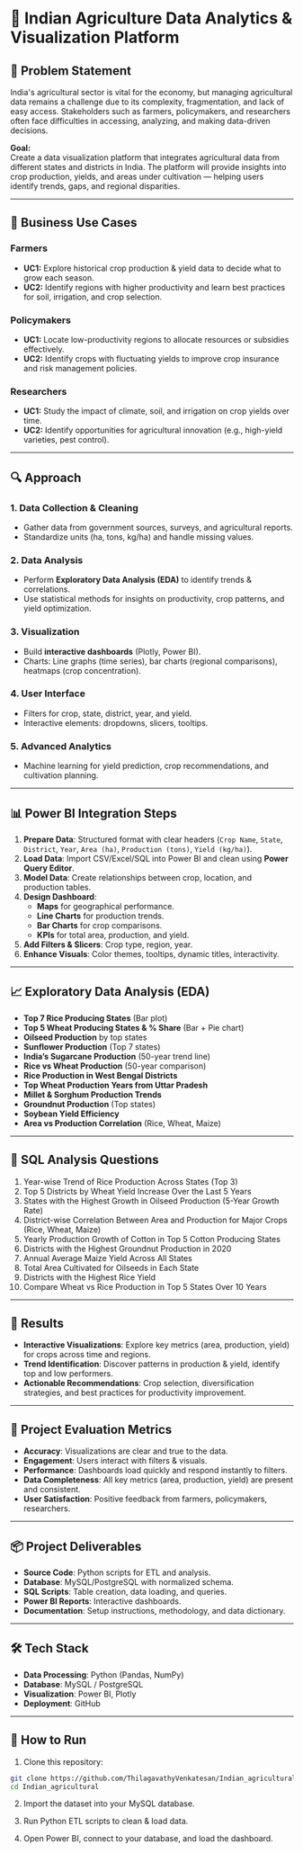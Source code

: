 # 🌾 Indian Agriculture Data Analytics & Visualization Platform

## 📌 Problem Statement
India's agricultural sector is vital for the economy, but managing agricultural data remains a challenge due to its complexity, fragmentation, and lack of easy access. Stakeholders such as farmers, policymakers, and researchers often face difficulties in accessing, analyzing, and making data-driven decisions.

**Goal:**  
Create a data visualization platform that integrates agricultural data from different states and districts in India. The platform will provide insights into crop production, yields, and areas under cultivation — helping users identify trends, gaps, and regional disparities.

---

## 💼 Business Use Cases

### **Farmers**
- **UC1:** Explore historical crop production & yield data to decide what to grow each season.
- **UC2:** Identify regions with higher productivity and learn best practices for soil, irrigation, and crop selection.

### **Policymakers**
- **UC1:** Locate low-productivity regions to allocate resources or subsidies effectively.
- **UC2:** Identify crops with fluctuating yields to improve crop insurance and risk management policies.

### **Researchers**
- **UC1:** Study the impact of climate, soil, and irrigation on crop yields over time.
- **UC2:** Identify opportunities for agricultural innovation (e.g., high-yield varieties, pest control).

---

## 🔍 Approach

### **1. Data Collection & Cleaning**
- Gather data from government sources, surveys, and agricultural reports.
- Standardize units (ha, tons, kg/ha) and handle missing values.

### **2. Data Analysis**
- Perform **Exploratory Data Analysis (EDA)** to identify trends & correlations.
- Use statistical methods for insights on productivity, crop patterns, and yield optimization.

### **3. Visualization**
- Build **interactive dashboards** (Plotly, Power BI).
- Charts: Line graphs (time series), bar charts (regional comparisons), heatmaps (crop concentration).

### **4. User Interface**
- Filters for crop, state, district, year, and yield.
- Interactive elements: dropdowns, slicers, tooltips.

### **5. Advanced Analytics**
- Machine learning for yield prediction, crop recommendations, and cultivation planning.

---

## 📊 Power BI Integration Steps

1. **Prepare Data**: Structured format with clear headers (`Crop Name`, `State`, `District`, `Year`, `Area (ha)`, `Production (tons)`, `Yield (kg/ha)`).
2. **Load Data**: Import CSV/Excel/SQL into Power BI and clean using **Power Query Editor**.
3. **Model Data**: Create relationships between crop, location, and production tables.
4. **Design Dashboard**:
   - **Maps** for geographical performance.
   - **Line Charts** for production trends.
   - **Bar Charts** for crop comparisons.
   - **KPIs** for total area, production, and yield.
5. **Add Filters & Slicers**: Crop type, region, year.
6. **Enhance Visuals**: Color themes, tooltips, dynamic titles, interactivity.

---

## 📈 Exploratory Data Analysis (EDA)

- **Top 7 Rice Producing States** (Bar plot)
- **Top 5 Wheat Producing States & % Share** (Bar + Pie chart)
- **Oilseed Production** by top states
- **Sunflower Production** (Top 7 states)
- **India’s Sugarcane Production** (50-year trend line)
- **Rice vs Wheat Production** (50-year comparison)
- **Rice Production in West Bengal Districts**
- **Top Wheat Production Years from Uttar Pradesh**
- **Millet & Sorghum Production Trends**
- **Groundnut Production** (Top states)
- **Soybean Yield Efficiency**
- **Area vs Production Correlation** (Rice, Wheat, Maize)

---

## 📜 SQL Analysis Questions

1. Year-wise Trend of Rice Production Across States (Top 3)
2. Top 5 Districts by Wheat Yield Increase Over the Last 5 Years
3. States with the Highest Growth in Oilseed Production (5-Year Growth Rate)
4. District-wise Correlation Between Area and Production for Major Crops (Rice, Wheat, Maize)
5. Yearly Production Growth of Cotton in Top 5 Cotton Producing States
6. Districts with the Highest Groundnut Production in 2020
7. Annual Average Maize Yield Across All States
8. Total Area Cultivated for Oilseeds in Each State
9. Districts with the Highest Rice Yield
10. Compare Wheat vs Rice Production in Top 5 States Over 10 Years

---

## 🎯 Results

- **Interactive Visualizations**: Explore key metrics (area, production, yield) for crops across time and regions.
- **Trend Identification**: Discover patterns in production & yield, identify top and low performers.
- **Actionable Recommendations**: Crop selection, diversification strategies, and best practices for productivity improvement.

---

## 📏 Project Evaluation Metrics

- **Accuracy**: Visualizations are clear and true to the data.
- **Engagement**: Users interact with filters & visuals.
- **Performance**: Dashboards load quickly and respond instantly to filters.
- **Data Completeness**: All key metrics (area, production, yield) are present and consistent.
- **User Satisfaction**: Positive feedback from farmers, policymakers, researchers.

---

## 📦 Project Deliverables

- **Source Code**: Python scripts for ETL and analysis.
- **Database**: MySQL/PostgreSQL with normalized schema.
- **SQL Scripts**: Table creation, data loading, and queries.
- **Power BI Reports**: Interactive dashboards.
- **Documentation**: Setup instructions, methodology, and data dictionary.

---

## 🛠️ Tech Stack

- **Data Processing**: Python (Pandas, NumPy)
- **Database**: MySQL / PostgreSQL
- **Visualization**: Power BI, Plotly
- **Deployment**: GitHub

---

## 🚀 How to Run

1. Clone this repository:
  ```bash
git clone https://github.com/ThilagavathyVenkatesan/Indian_agricultural.git
cd Indian_agricultural
```
2. Import the dataset into your MySQL database.

3. Run Python ETL scripts to clean & load data.

4. Open Power BI, connect to your database, and load the dashboard.
